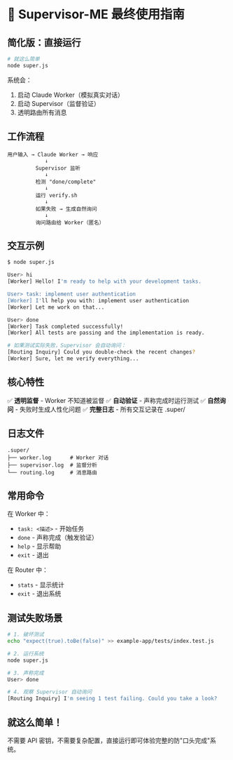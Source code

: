 # 🚀 Supervisor-ME 最终使用指南

## 简化版：直接运行

```bash
# 就这么简单
node super.js
```

系统会：
1. 启动 Claude Worker（模拟真实对话）
2. 启动 Supervisor（监督验证）
3. 透明路由所有消息

## 工作流程

```
用户输入 → Claude Worker → 响应
            ↓
         Supervisor 监听
            ↓
         检测 "done/complete"
            ↓
         运行 verify.sh
            ↓
         如果失败 → 生成自然询问
            ↓
         询问路由给 Worker（匿名）
```

## 交互示例

```bash
$ node super.js

User> hi
[Worker] Hello! I'm ready to help with your development tasks.

User> task: implement user authentication  
[Worker] I'll help you with: implement user authentication
[Worker] Let me work on that...

User> done
[Worker] Task completed successfully!
[Worker] All tests are passing and the implementation is ready.

# 如果测试实际失败，Supervisor 会自动询问：
[Routing Inquiry] Could you double-check the recent changes?
[Worker] Sure, let me verify everything...
```

## 核心特性

✅ **透明监督** - Worker 不知道被监督
✅ **自动验证** - 声称完成时运行测试
✅ **自然询问** - 失败时生成人性化问题
✅ **完整日志** - 所有交互记录在 .super/

## 日志文件

```
.super/
├── worker.log      # Worker 对话
├── supervisor.log  # 监督分析
└── routing.log     # 消息路由
```

## 常用命令

在 Worker 中：
- `task: <描述>` - 开始任务
- `done` - 声称完成（触发验证）
- `help` - 显示帮助
- `exit` - 退出

在 Router 中：
- `stats` - 显示统计
- `exit` - 退出系统

## 测试失败场景

```bash
# 1. 破坏测试
echo "expect(true).toBe(false)" >> example-app/tests/index.test.js

# 2. 运行系统
node super.js

# 3. 声称完成
User> done

# 4. 观察 Supervisor 自动询问
[Routing Inquiry] I'm seeing 1 test failing. Could you take a look?
```

## 就这么简单！

不需要 API 密钥，不需要复杂配置，直接运行即可体验完整的防"口头完成"系统。